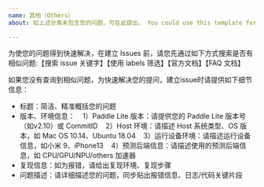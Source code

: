 ```yaml
---
name: 其他（Others）
about: 如上述分类未包含您的问题，可在此提出。 You could use this template for reporting other issues

---
```


为使您的问题得到快速解决，在建立 Issues 前，请您先通过如下方式搜索是否有相似问题:【搜索 issue 关键字】【使用 labels 筛选】【官方文档】【FAQ 文档】

如果您没有查询到相似问题，为快速解决您的提问，建立issue时请提供如下细节信息：
- 标题：简洁、精准概括您的问题
- 版本、环境信息：
    1）Paddle Lite 版本：请提供您的 Paddle Lite 版本号（如v2.10）或 CommitID
    2）Host 环境：请描述 Host 系统类型、OS 版本，如 Mac OS 10.14、Ubuntu 18.04
    3）运行设备环境：请描述运行设备信息，如小米 9、iPhone13
    4）预测后端信息：请描述使用的预测后端信息，如 CPU/GPU/NPU/others 加速器
- 复现信息：如为报错，请给出复现环境、复现步骤
- 问题描述：请详细描述您的问题，同步贴出报错信息、日志/代码关键片段

